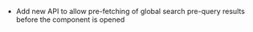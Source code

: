 - Add new API to allow pre-fetching of global search pre-query results before the component is opened